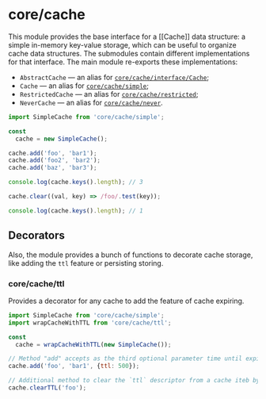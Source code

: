 # core/cache

This module provides the base interface for a [[Cache]] data structure: a simple in-memory key-value storage,
which can be useful to organize cache data structures.
The submodules contain different implementations for that interface. The main module re-exports these implementations:

* `AbstractCache` — an alias for [`core/cache/interface/Cache`](interface.ts);
* `Cache` — an alias for [`core/cache/simple`](simple);
* `RestrictedCache` — an alias for [`core/cache/restricted`](restricted);
* `NeverCache` — an alias for [`core/cache/never`](never).

```js
import SimpleCache from 'core/cache/simple';

const
  cache = new SimpleCache();

cache.add('foo', 'bar1');
cache.add('foo2', 'bar2');
cache.add('baz', 'bar3');

console.log(cache.keys().length); // 3

cache.clear((val, key) => /foo/.test(key));

console.log(cache.keys().length); // 1
```

## Decorators

Also, the module provides a bunch of functions to decorate cache storage, like adding the `ttl` feature or persisting storing.

### core/cache/ttl

Provides a decorator for any cache to add the feature of cache expiring.

```js
import SimpleCache from 'core/cache/simple';
import wrapCacheWithTTL from 'core/cache/ttl';

const
  cache = wrapCacheWithTTL(new SimpleCache());

// Method "add" accepts as the third optional parameter time until expiring the item to store in milliseconds.
cache.add('foo', 'bar1', {ttl: 500});

// Additional method to clear the `ttl` descriptor from a cache iteb by the specified key
cache.clearTTL('foo');
```
